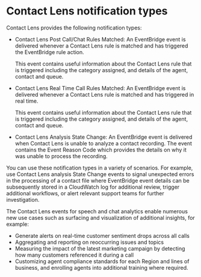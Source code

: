 # Contact Lens notification types<a name="rules-notification-types"></a>

Contact Lens provides the following notification types:
+ Contact Lens Post Call/Chat Rules Matched: An EventBridge event is delivered whenever a Contact Lens rule is matched and has triggered the EventBridge rule action\. 

  This event contains useful information about the Contact Lens rule that is triggered including the category assigned, and details of the agent, contact and queue\.
+ Contact Lens Real Time Call Rules Matched: An EventBridge event is delivered whenever a Contact Lens rule is matched and has triggered in real time\. 

  This event contains useful information about the Contact Lens rule that is triggered including the category assigned, and details of the agent, contact and queue\.
+ Contact Lens Analysis State Change: An EventBridge event is delivered when Contact Lens is unable to analyze a contact recording\. The event contains the Event Reason Code which provides the details on why it was unable to process the recording\.

You can use these notification types in a variety of scenarios\. For example, use Contact Lens analysis State Change events to signal unexpected errors in the processing of a contact file where EventBridge event details can be subsequently stored in a CloudWatch log for additional review, trigger additional workflows, or alert relevant support teams for further investigation\. 

The Contact Lens events for speech and chat analytics enable numerous new use cases such as surfacing and visualization of additional insights, for example:
+ Generate alerts on real\-time customer sentiment drops across all calls
+ Aggregating and reporting on reoccurring issues and topics
+ Measuring the impact of the latest marketing campaign by detecting how many customers referenced it during a call
+ Customizing agent compliance standards for each Region and lines of business, and enrolling agents into additional training where required\.